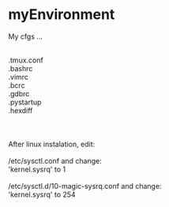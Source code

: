 # myEnvironment
My cfgs ...<br><br>

.tmux.conf<br>
.bashrc<br>
.vimrc<br>
.bcrc<br>
.gdbrc<br>
.pystartup<br>
.hexdiff<br>
<br>
<br>
<br>
After linux instalation, edit:<br>
<br>
/etc/sysctl.conf and change:<br>
'kernel.sysrq' to 1<br><br>
/etc/sysctl.d/10-magic-sysrq.conf and change:<br>
'kernel.sysrq' to 254<br>
